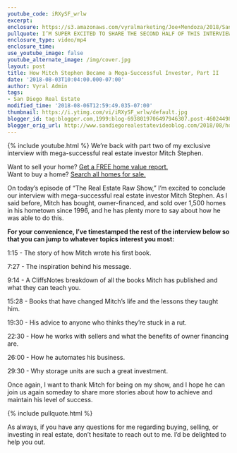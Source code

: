 ```yaml
---
youtube_code: iRXySF_wrlw
excerpt:
enclosure: https://s3.amazonaws.com/vyralmarketing/Joe+Mendoza/2018/San+Diego+Real+Estate-+Podcast+Stephen+Pt+2.mp4
pullquote: I’M SUPER EXCITED TO SHARE THE SECOND HALF OF THIS INTERVIEW WITH YOU.
enclosure_type: video/mp4
enclosure_time:
use_youtube_image: false
youtube_alternate_image: /img/cover.jpg
layout: post
title: How Mitch Stephen Became a Mega-Successful Investor, Part II
date: '2018-08-03T10:04:00.000-07:00'
author: Vyral Admin
tags:
- San Diego Real Estate
modified_time: '2018-08-06T12:59:49.035-07:00'
thumbnail: https://i.ytimg.com/vi/iRXySF_wrlw/default.jpg
blogger_id: tag:blogger.com,1999:blog-6938019706497946307.post-460244988637085273
blogger_orig_url: http://www.sandiegorealestatevideoblog.com/2018/08/how-mitch-stephen-became-mega.html
---
```

{% include youtube.html %}
We’re back with part two of my exclusive interview with mega-successful real estate investor Mitch Stephen.

<div class="post-cta">
Want to sell your home? <a href="http://joemendoza.com/" target="_blank">Get a FREE home value report.</a><br>
Want to buy a home? <a href="https://www.homesnap.com/Joe-Mendoza" target="_blank">Search all homes for sale.</a>
</div>

On today’s episode of “The Real Estate Raw Show,” I’m excited to conclude our interview with mega-successful real estate investor Mitch Stephen. As I said before, Mitch has bought, owner-financed, and sold over 1,500 homes in his hometown since 1996, and he has plenty more to say about how he was able to do this.

**For your convenience, I’ve timestamped the rest of the interview below so that you can jump to whatever topics interest you most:**

1:15 - The story of how Mitch wrote his first book.

7:27 - The inspiration behind his message.

9:14 - A CliffsNotes breakdown of all the books Mitch has published and what they can teach you.

15:28 - Books that have changed Mitch’s life and the lessons they taught him.

19:30 - His advice to anyone who thinks they’re stuck in a rut.

22:30 - How he works with sellers and what the benefits of owner financing are.

26:00 - How he automates his business.

29:30 - Why storage units are such a great investment.

Once again, I want to thank Mitch for being on my show, and I hope he can join us again someday to share more stories about how to achieve and maintain his level of success.

{% include pullquote.html %}


As always, if you have any questions for me regarding buying, selling, or investing in real estate, don’t hesitate to reach out to me. I’d be delighted to help you out.
